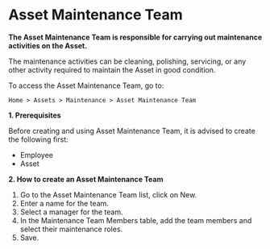 # Asset Maintenance Team 

**The Asset Maintenance Team is responsible for carrying out maintenance activities on the Asset.**

The maintenance activities can be cleaning, polishing, servicing, or any other activity required to maintain the Asset in good condition.

To access the Asset Maintenance Team, go to:

`Home > Assets > Maintenance > Asset Maintenance Team`

**1. Prerequisites**

Before creating and using Asset Maintenance Team, it is advised to create the following first:

* Employee
* Asset

**2. How to create an Asset Maintenance Team**

1. Go to the Asset Maintenance Team list, click on New.
2. Enter a name for the team.
3. Select a manager for the team.
4. In the Maintenance Team Members table, add the team members and select their maintenance roles.
5. Save.